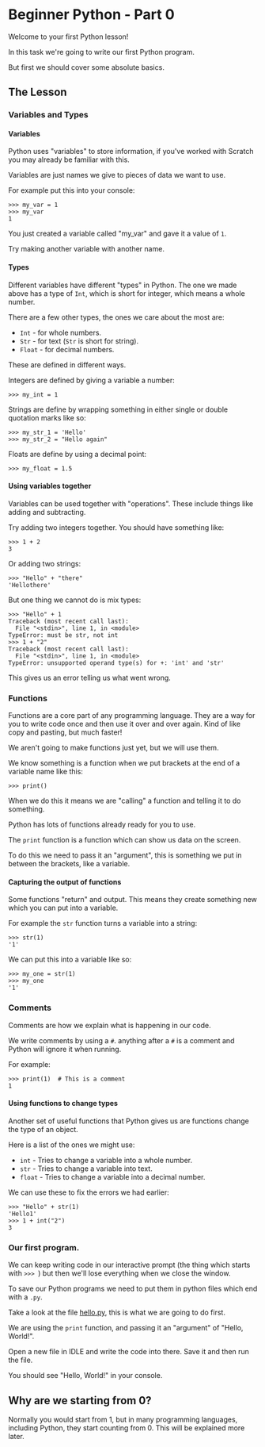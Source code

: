 # Beginner Python - Part 0

Welcome to your first Python lesson!

In this task we're going to write our first Python program.

But first we should cover some absolute basics.

## The Lesson

### Variables and Types

#### Variables

Python uses "variables" to store information, if you've worked
with Scratch you may already be familiar with this.

Variables are just names we give to pieces of data we want to use.

For example put this into your console:

    >>> my_var = 1
    >>> my_var
    1

You just created a variable called "my_var" and gave it a value of 
`1`.

Try making another variable with another name.

#### Types

Different variables have different "types" in Python. The one we
made above has a type of `Int`, which is short for integer, which
 means a whole number.
 
There are a few other types, the ones we care about the most are:

- `Int` - for whole numbers.
- `Str` - for text (`Str` is short for string).
- `Float` - for decimal numbers.

These are defined in different ways.

Integers are defined by giving a variable a number:

    >>> my_int = 1

Strings are define by wrapping something in either single or double
quotation marks like so:

    >>> my_str_1 = 'Hello'
    >>> my_str_2 = "Hello again"

Floats are define by using a decimal point:

    >>> my_float = 1.5

#### Using variables together

Variables can be used together with "operations". These include
things like adding and subtracting.

Try adding two integers together. You should have something like:

    >>> 1 + 2
    3

Or adding two strings:

    >>> "Hello" + "there"
    'Hellothere'

But one thing we cannot do is mix types:

    >>> "Hello" + 1
    Traceback (most recent call last):
      File "<stdin>", line 1, in <module>
    TypeError: must be str, not int
    >>> 1 + "2"
    Traceback (most recent call last):
      File "<stdin>", line 1, in <module>
    TypeError: unsupported operand type(s) for +: 'int' and 'str'
    

This gives us an error telling us what went wrong.

### Functions

Functions are a core part of any programming language. They are
a way for you to write code once and then use it over and over
again. Kind of like copy and pasting, but much faster!

We aren't going to make functions just yet, but we will use them.

We know something is a function when we put brackets at the end 
of a variable name like this:

    >>> print()

When we do this it means we are "calling" a function and telling 
it to do something.

Python has lots of functions already ready for you to use.

The `print` function is a function which can show us data on the 
screen.

To do this we need to pass it an "argument", this is something we
put in between the brackets, like a variable.

#### Capturing the output of functions

Some functions "return" and output. This means they create something
new which you can put into a variable.

For example the `str` function turns a variable into a string:

    >>> str(1)
    '1'

We can put this into a variable like so:

    >>> my_one = str(1)
    >>> my_one
    '1'

### Comments

Comments are how we explain what is happening in our code.

We write comments by using a `#`. anything after a `#` is a comment
and Python will ignore it when running.

For example:

    >>> print(1)  # This is a comment
    1

#### Using functions to change types

Another set of useful functions that Python gives us are functions 
change the type of an object.

Here is a list of the ones we might use:

- `int` - Tries to change a variable into a whole number.
- `str` - Tries to change a variable into text.
- `float` - Tries to change a variable into a decimal number.

We can use these to fix the errors we had earlier:

    >>> "Hello" + str(1)
    'Hello1'
    >>> 1 + int("2")
    3

### Our first program.

We can keep writing code in our interactive prompt (the thing which
starts with `>>> `) but then we'll lose everything when we close the
window.

To save our Python programs we need to put them in python files 
which end with a `.py`. 

Take a look at the file [hello.py](hello.py), this is what we are
going to do first.

We are using the `print` function, and passing it an "argument" of
"Hello, World!".

Open a new file in IDLE and write the code into there. Save it and then run 
the file.

You should see "Hello, World!" in your console.

## Why are we starting from 0?

Normally you would start from 1, but in many programming languages,
including Python, they start counting from 0. This will be explained
more later.
